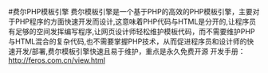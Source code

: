 #费尔PHP模板引擎
费尔模板引擎是一个基于PHP的高效的PHP模板引擎，主要对于PHP程序的方面快速开发而设计,这意味着PHP代码与HTML是分开的,让程序员有足够的空间发挥编写程序,让网页设计师轻松维护模板代码，而不需要维护PHP与HTML混合的复杂代码,也不需要掌握PHP技术，从而促进程序员和设计师的快速开发/部署,费尔模板引擎快速且易于维护，重点是永久免费开源
开发手册：http://feros.com.cn/view.html